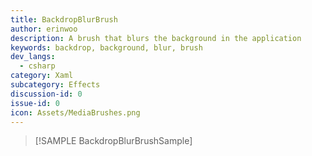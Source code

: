 ```yaml
---
title: BackdropBlurBrush
author: erinwoo  
description: A brush that blurs the background in the application
keywords: backdrop, background, blur, brush
dev_langs:
  - csharp
category: Xaml
subcategory: Effects
discussion-id: 0
issue-id: 0
icon: Assets/MediaBrushes.png
---
```


> [!SAMPLE BackdropBlurBrushSample]
